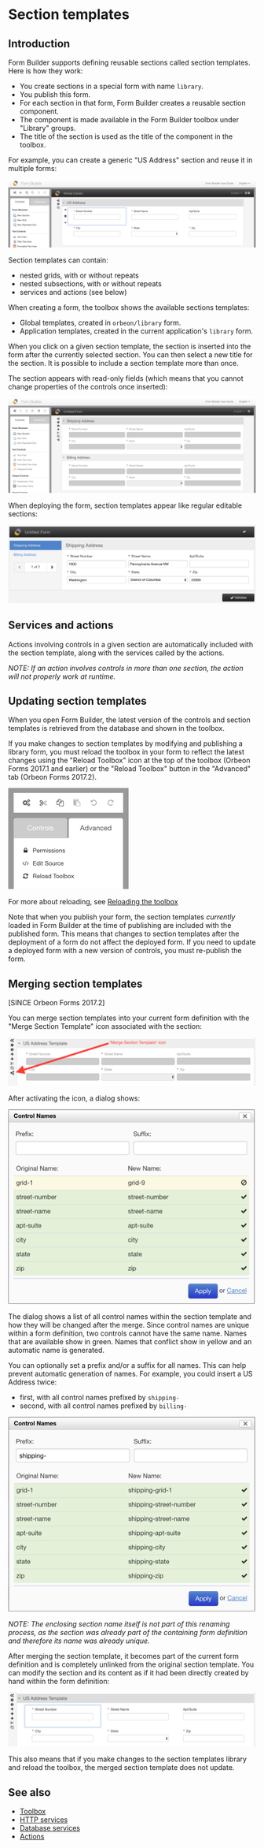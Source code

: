 # Section templates

<!-- toc -->

## Introduction

Form Builder supports defining reusable sections called section templates. Here is how they work:

- You create sections in a special form with name `library`.
- You publish this form.
- For each section in that form, Form Builder creates a reusable section component.
- The component is made available in the Form Builder toolbox under "Library" groups.
- The title of the section is used as the title of the component in the toolbox.

For example, you can create a generic "US Address" section and reuse it in multiple forms:

![Defining a section template in Form Builder](images/section-template.png)

Section templates can contain:

- nested grids, with or without repeats
- nested subsections, with or without repeats
- services and actions (see below)

When creating a form, the toolbox shows the available sections templates:

- Global templates, created in `orbeon/library` form.
- Application templates, created in the current application's `library` form.

When you click on a given section template, the section is inserted into the form after the currently selected section. You can then select a new title for the section. It is possible to include a section template more than once.

The section appears with read-only fields (which means that you cannot change properties of the controls once inserted):

![Using section templates in Form Builder](images/section-template-use.png)

When deploying the form, section templates appear like regular editable sections:

![Section templates in Form Runner](../form-runner/images/section-template.png)

## Services and actions

Actions involving controls in a given section are automatically included with the section template, along with the services called by the actions.

*NOTE: If an action involves controls in more than one section, the action will not properly work at runtime.*

## Updating section templates

When you open Form Builder, the latest version of the controls and section templates is retrieved from the database and shown in the toolbox.

If you make changes to section templates by modifying and publishing a library form, you must reload the toolbox in your form to reflect the latest changes using the "Reload Toolbox" icon at the top of the toolbox (Orbeon Forms 2017.1 and earlier) or the "Reload Toolbox" button in the "Advanced" tab (Orbeon Forms 2017.2).

<img src="images/advanced-menu.png" width="245">

For more about reloading, see [Reloading the toolbox](toolbox.md#reloading-the-toolbox)

Note that when you publish your form, the section templates *currently* loaded in Form Builder at the time of publishing are included with the published form. This means that changes to section templates after the deployment of a form do not affect the deployed form. If you need to update a deployed form with a new version of controls, you must re-publish the form.

## Merging section templates

[SINCE Orbeon Forms 2017.2]

You can merge section templates into your current form definition with the "Merge Section Template" icon associated with
the section:

![Unmerged section template](images/section-template-unmerged.png)

After activating the icon, a dialog shows:

<img alt="Control Names dialog" src="images/section-template-merge-dialog.png" width="502">

The dialog shows a list of all control names within the section template and how they will be changed after the merge.
Since control names are unique within a form definition, two controls cannot have the same name. Names that are available
show in green. Names that conflict show in yellow and an automatic name is generated.

You can optionally set a prefix and/or a suffix for all names. This can help prevent automatic generation of names. For 
example, you could insert a US Address twice:

- first, with all control names prefixed by `shipping-` 
- second, with all control names prefixed by `billing-`

<img alt="Control Names dialog with prefix" src="images/section-template-merge-dialog-prefix.png" width="503">

*NOTE: The enclosing section name itself is not part of this renaming process, as the section was already part of the
containing form definition and therefore its name was already unique.* 

After merging the section template, it becomes part of the current form definition and is completely unlinked from the
original section template. You can modify the section and its content as if it had been directly created by hand within
the form definition:

![Merged section template](images/section-template-merged.png)

This also means that if you make changes to the section templates library and reload the toolbox, the merged section template
does not update.   

## See also

- [Toolbox](toolbox.md)
- [HTTP services](http-services.md)
- [Database services](database-services.md)
- [Actions](actions.md)

